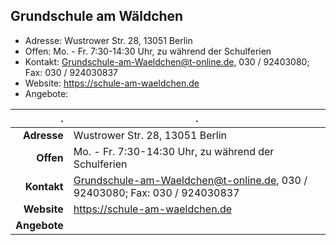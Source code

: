 ## Grundschule am Wäldchen

- Adresse:      Wustrower Str. 28, 13051 Berlin
- Offen:        Mo. - Fr. 7:30-14:30 Uhr, zu während der Schulferien
- Kontakt:      Grundschule-am-Waeldchen@t-online.de, 030 / 92403080; Fax: 030 / 924030837
- Website:      https://schule-am-waeldchen.de 
- Angebote:     

. | .
---: | ---
**Adresse** |      Wustrower Str. 28, 13051 Berlin
**Offen** |        Mo. - Fr. 7:30-14:30 Uhr, zu während der Schulferien
**Kontakt** |      Grundschule-am-Waeldchen@t-online.de, 030 / 92403080; Fax: 030 / 924030837
**Website** |      https://schule-am-waeldchen.de 
**Angebote** |       
